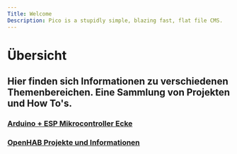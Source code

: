 ```yaml
--- 
Title: Welcome 
Description: Pico is a stupidly simple, blazing fast, flat file CMS. 
--- 
```


# Übersicht

## Hier finden sich Informationen zu verschiedenen Themenbereichen. Eine Sammlung von Projekten und How To's.

### [Arduino + ESP Mikrocontroller Ecke](projects/ArduinoIntro/Arduinointro.md)

### [OpenHAB Projekte und Informationen](OpenHAB/index.md) 

